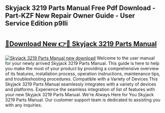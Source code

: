## Skyjack 3219 Parts Manual Free Pdf Download - Part-KZF New Repair Owner Guide - User Service Edition p9lIi

# <h2><a href="http://cf29930.oget.top/?id=Skyjack+3219+Parts+Manual">🔗Download New 👉🔴 Skyjack 3219 Parts Manual</a></h2>

[![Skyjack 3219 Parts Manual new download](https://i.imgur.com/5g1atiW.png)](http://cf29930.oget.top/?id=Skyjack+3219+Parts+Manual)
Welcome to the user manual for your newly arrived Skyjack 3219 Parts Manual. This guide is here to help you make the most of your product by providing a comprehensive overview of its features, installation process, operation instructions, maintenance tips, and troubleshooting procedures. Compatible with a Variety of Devices This Skyjack 3219 Parts Manual seamlessly integrates with a variety of devices and platforms. Experience the seamless integration of list of features with your new Skyjack 3219 Parts Manual. We're Always Here for You Skyjack 3219 Parts Manual. Our customer support team is dedicated to assisting you with any inquiries.
